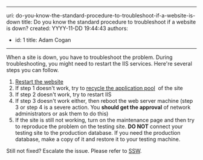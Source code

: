 

---
uri: do-you-know-the-standard-procedure-to-troubleshoot-if-a-website-is-down
title: Do you know the standard procedure to troubleshoot if a website is down?
created: YYYY-11-DD 19:44:43
authors:
  - id: 1
    title: Adam Cogan
---




<span class='intro'> <p>​When a site is down, you have to troubleshoot the problem. During troubleshooting, you might need to restart the IIS services. Here're several steps you can follow.​</p> </span>

<ol><li> 
      <a href="https&#58;//www.microsoft.com/technet/prodtechnol/WindowsServer2003/Library/IIS/f38a73eb-9e33-4f71-bcca-a913a125a50e.mspx?mfr=true" target="_blank">Restart the website</a><br></li><li>If step 1 doesn't work, try to&#160;<a href="https&#58;//www.microsoft.com/technet/prodtechnol/WindowsServer2003/Library/IIS/f11b8294-cc42-4e9c-8482-6257bf3b80f2.mspx?mfr=true" target="_blank">recycle the application pool</a>&#160; of the site <br></li><li>If step 2 doesn't work, try to restart IIS<br></li><li>If step 3 doesn't work either, then reboot the web server machine (step 3 or step 4 is a severe action. You&#160;<strong>should get the approval</strong>&#160;of network administrators or ask them to do this) <br></li><li>If the site is still not working, turn on the maintenance page and then try to reproduce the problem on the testing site.&#160;<strong>DO NOT</strong>&#160;connect your testing site to the production database. If you need the production database, make a copy of it and restore it to your testing machine.</li></ol><p>Still not fixed? Escalate the issue. Please refer to&#160;<a href="https&#58;//www.ssw.com.au/" target="_blank">SSW</a>. <br></p>
<a href="https&#58;//www.ssw.com.au/ssw/standardsinternal/inductiontraining/InductionDay3.aspx#Website"> </a>


